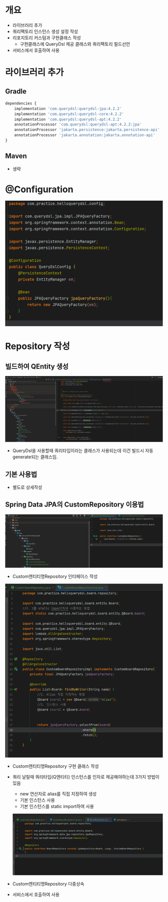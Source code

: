 # 개요

- 라이브러리 추가
- 쿼리팩토리 인스턴스 생성 설정 작성
- 리포지토리 커스텀과 구현클래스 작성
    - 구현클래스에 QueryDsl 제공 클래스와 쿼리팩토리 필드선언
- 서비스에서 호출하여 사용

# 라이브러리 추가

## Gradle

```jsx
dependencies {
    implementation 'com.querydsl:querydsl-jpa:4.2.2'
    implementation 'com.querydsl:querydsl-core:4.2.2'
    implementation 'com.querydsl:querydsl-apt:4.2.2'
    annotationProcessor 'com.querydsl:querydsl-apt:4.2.2:jpa'
    annotationProcessor 'jakarta.persistence:jakarta.persistence-api'
    annotationProcessor 'jakarta.annotation:jakarta.annotation-api'
}
```

## Maven

- 생략

# @Configuration

![img.png](img.png)

# Repository 작성

## 빌드하여 QEntity 생성

![img_1.png](img_1.png)

- QueryDsl을 사용할때 쿼리타입이라는 클래스가 사용되는데 이건 빌드시 자동 generate되는 클래스임.

## 기본 사용법

- 별도로 상세작성

## Spring Data JPA의 CustomRepository 이용법

![img_2.png](img_2.png)

- Custom엔티티명Repository 인터페이스 작성

![img_3.png](img_3.png)

- Custom엔티티명Repository 구현 클래스 작성
- 쿼리 날릴때 쿼리타입(Q엔티티) 인스턴스를 인자로 제공해야하는데 3가지 방법이 있음
    - new 연산자로 alias를 직접 지정하여 생성
    - 기본 인스턴스 사용
    - 기본 인스턴스를 static import하여 사용

  ![img_4.png](img_4.png)

- Custom엔티티명Repository 다중상속
- 서비스에서 호출하여 사용